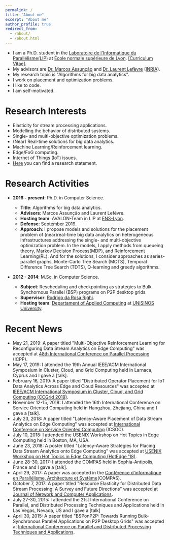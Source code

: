 ```yaml
---
permalink: /
title: "About me"
excerpt: "About me"
author_profile: true
redirect_from: 
  - /about/
  - /about.html
---
```



* I am a Ph.D. student in the [Laboratoire de l'Informatique du Parallélisme(LIP)](https://avalon.ens-lyon.fr/) at [École normale supérieure de Lyon](http://www.ens-lyon.fr/). [[Curriculum Vitae]](http://aveith.github.io/files/AlexandreVeith-CV.pdf).
* My advisors are [Dr. Marcos Assunção](http://marcosassuncao.me/) and [Dr. Laurent Lefèvre](http://perso.ens-lyon.fr/laurent.lefevre/) ([INRIA](https://www.inria.fr/en/)).
* My research topic is "Algorithms for big data analytics".
* I work on placement and optimization problems.
* I like to code.
* I am self-motivated.

# Research Interests
* Elasticity for stream processing applications.
* Modelling the behavior of distributed systems.
* Single- and multi-objective optimization problems.
* (Near) Real-time solutions for big data analytics.
* Machine Learning/Reinforcement learning.
* Edge/FoG computing.
* Internet of Things (IoT) issues.
* [Here](http://aveith.github.io/files/research_statement.pdf) you can find a research statement.

# Research Activities
* **2016 - present**: Ph.D. in Computer Science.
  * **Title**: Algorithms for big data analytics.
  * **Advisors**: Marcos Assunção and Laurent Lefèvre.
  * **Hosting team**: AVALON-Team in LIP at [ENS-Lyon](http://www.ens-lyon.fr/).
  * **Defense**: September 2019.
  * **Approach**: I propose models and solutions for the placement problem of (near)real-time big data analytics on heterogeneous infrastructures addressing the single- and multi-objective optimization problem. In the models, I apply methods from queueing theory, Markov Decision Process(MDP), and Reinforcement Learning(RL). And for the solutions, I consider approaches as series-parallel graphs, Monte-Carlo Tree Search (MCTS), Temporal Difference Tree Search (TDTS), Q-learning and greedy algorithms.

* **2012 - 2014**: M.Sc. in Computer Science. 
  * **Subject**: Rescheduling and checkpointing as strategies to Bulk Synchornous Parallel (BSP) programs on P2P desktop grids.
  * **Supervisor**: [Rodrigo da Rosa Righi](http://buscatextual.cnpq.br/buscatextual/visualizacv.do?id=K4705414D4).
  * **Hosting team**: [Departament of Applied Computing](http://www.unisinos.br/global/en/prospective-student/graduate/applied-computing) at [UNISINOS University](http://www.unisinos.br/global/en).

# Recent News
* May 21, 2019: A paper titled "Multi-Objective Reinforcement Learning for Reconfiguring Data Stream Analytics on Edge Computing" was accepted at [48th International Conference on Parallel Processing](https://www.hpcs.cs.tsukuba.ac.jp/icpp2019/) (ICPP).
* May 17, 2019: I attended the 19th Annual IEEE/ACM International Symposium in Cluster, Cloud, and Grid Computing held in Larnaca, Cyprus and I gave a [talk].
* February 16, 2019: A paper titled "Distributed Operator Placement for IoT Data Analytics Across Edge and Cloud Resources" was accepted at [IEEE/ACM International Symposium in Cluster, Cloud, and Grid Computing (CCGrid 2019)](https://www.ccgrid2019.org/index.html).
* November 12-15, 2018: I attended the 16th International Conference on Service Oriented Computing held in Hangzhou, Zhejiang, China and I gave a [talk].
* July 23, 2018: A paper titled "Latency-Aware Placement of Data Stream Analytics on Edge Computing" was accepted at [International Conference on Service Oriented Computing](http://www.icsoc.org/) (ICSOC).
* July 10, 2018: I attended the USENIX Workshop on Hot Topics in Edge Computing held in Boston, MA, USA.
* June 23, 2018: A poster titled "Latency-Aware Strategies for Placing Data Stream Analytics onto Edge Computing" was accepted at [USENIX Workshop on Hot Topics in Edge Computing (HotEdge '18)](https://www.usenix.org/conference/hotedge18).
* June 28-30, 2017: I attended the COMPAS held in Sophia-Antipolis, France and I gave a [talk].
* April 29, 2017: A paper was accepted in the [Conférence d’informatique en Parallélisme, Architecture et Système](https://compas2017.sciencesconf.org/)(COMPAS).
* October 7, 2017: A paper titled "Resource Elasticity for Distributed Data Stream Processing: A Survey and Future Directions" was accepted at [Journal of Network and Computer Applications](https://www.journals.elsevier.com/journal-of-network-and-computer-applications).
* July 27-30, 2015: I attended the 21st International Conference on Parallel, and Distributed Processing Techniques and Applications held in Las Vegas, Nevada, US and I gave a [talk]
* April 30, 2015: A paper titled "BSPonP2P: Towards Running Bulk-Synchronous Parallel Applications on P2P Desktop Grids" was accepted at [International Conference on Parallel and Distributed Processing Techniques and Applications](http://www.worldacademyofscience.org/worldcomp15/ws/conferences/pdpta15).


